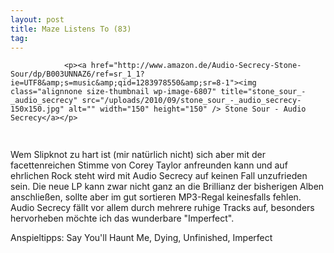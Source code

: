 ```yaml
---
layout: post
title: Maze Listens To (83)
tag: 
---
```



                <p><a href="http://www.amazon.de/Audio-Secrecy-Stone-Sour/dp/B003UNNAZ6/ref=sr_1_1?ie=UTF8&amp;s=music&amp;qid=1283978550&amp;sr=8-1"><img class="alignnone size-thumbnail wp-image-6807" title="stone_sour_-_audio_secrecy" src="/uploads/2010/09/stone_sour_-_audio_secrecy-150x150.jpg" alt="" width="150" height="150" /> Stone Sour - Audio Secrecy</a></p>
<img class="alignnone size-full wp-image-6140" title="maze_listens_to_4stars" src="/uploads/2010/02/maze_listens_to_4stars.png" alt="" width="75" height="15" />
<p>Wem Slipknot zu hart ist (mir natürlich nicht) sich aber mit der facettenreichen Stimme von Corey Taylor anfreunden kann und auf ehrlichen Rock steht wird mit Audio Secrecy auf keinen Fall unzufrieden sein. Die neue LP kann zwar nicht ganz an die Brillianz der bisherigen Alben anschließen, sollte aber im gut sortieren MP3-Regal keinesfalls fehlen. Audio Secrecy fällt vor allem durch mehrere ruhige Tracks auf, besonders hervorheben möchte ich das wunderbare &quot;Imperfect&quot;.</p>
<p>Anspieltipps: Say You'll Haunt Me, Dying, Unfinished, Imperfect</p>
            
